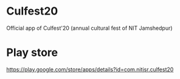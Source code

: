 # Culfest20
Official app of Culfest'20 (annual cultural fest of NIT Jamshedpur)  

# Play store
https://play.google.com/store/apps/details?id=com.nitjsr.culfest20
